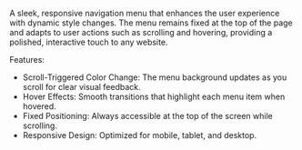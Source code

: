 A sleek, responsive navigation menu that enhances the user experience with dynamic style changes. The menu remains fixed at the top of the page and adapts to user actions such as scrolling and hovering, 
providing a polished, interactive touch to any website.

Features:
- Scroll-Triggered Color Change: The menu background updates as you scroll for clear visual feedback.
- Hover Effects: Smooth transitions that highlight each menu item when hovered.
- Fixed Positioning: Always accessible at the top of the screen while scrolling.
- Responsive Design: Optimized for mobile, tablet, and desktop.
